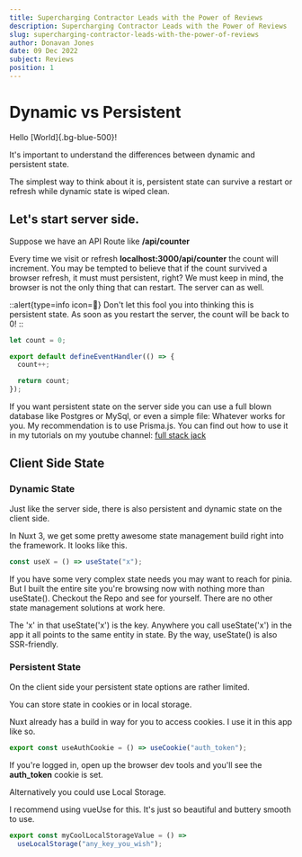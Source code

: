 ```yaml
---
title: Supercharging Contractor Leads with the Power of Reviews
description: Supercharging Contractor Leads with the Power of Reviews
slug: supercharging-contractor-leads-with-the-power-of-reviews
author: Donavan Jones
date: 09 Dec 2022
subject: Reviews
position: 1
---
```


# Dynamic vs Persistent

Hello [World]{.bg-blue-500}!

It's important to understand the differences between dynamic and persistent state.

The simplest way to think about it is, persistent state can survive a restart or refresh while dynamic state is wiped clean.

## Let's start server side.

Suppose we have an API Route like **/api/counter**

Every time we visit or refresh **localhost:3000/api/counter** the count will increment.
You may be tempted to believe that if the count survived a browser refresh, it must must persistent, right?
We must keep in mind, the browser is not the only thing that can restart. The server can as well.

::alert{type=info icon=🚨}
Don't let this fool you into thinking this is persistent state. As soon as you restart the server, the count will be back to 0!
::

```js [/api/counter.ts]
let count = 0;

export default defineEventHandler(() => {
  count++;

  return count;
});
```

If you want persistent state on the server side you can use a full blown database like Postgres or MySql, or even a simple file: Whatever works for you. My recommendation is to use Prisma.js.
You can find out how to use it in my tutorials on my youtube channel: [full stack jack](https://youtube.com/c/fullstackjack)

## Client Side State

### Dynamic State

Just like the server side, there is also persistent and dynamic state on the client side.

In Nuxt 3, we get some pretty awesome state management build right into the framework. It looks like this.

```js
const useX = () => useState("x");
```

If you have some very complex state needs you may want to reach for pinia. But I built the entire site you're browsing now with nothing more
than useState(). Checkout the Repo and see for yourself. There are no other state management solutions at work here.

The 'x' in that useState('x') is the key. Anywhere you call useState('x') in the app it all points to the same entity in state. By the way, useState() is also SSR-friendly.

### Persistent State

On the client side your persistent state options are rather limited.

You can store state in cookies or in local storage.

Nuxt already has a build in way for you to access cookies. I use it in this app like so.

```js [/composables/getAuth.ts]
export const useAuthCookie = () => useCookie("auth_token");
```

If you're logged in, open up the browser dev tools and you'll see the **auth_token** cookie is set.

Alternatively you could use Local Storage.

I recommend using vueUse for this. It's just so beautiful and buttery smooth to use.

```js
export const myCoolLocalStorageValue = () =>
  useLocalStorage("any_key_you_wish");
```
